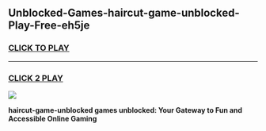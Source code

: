 
## Unblocked-Games-haircut-game-unblocked-Play-Free-eh5je
<h3>
<a href="https://premium76.site?title=haircut-game-unblocked&ref=23A">CLICK TO PLAY</a></h3>
<hr>

<h3>
<a href="https://premium76.site?title=haircut-game-unblocked&ref=23A">CLICK 2 PLAY</a>
  
</h3>

<a href="https://premium76.site?title=haircut-game-unblocked&ref=23A"><img src="https://clearcache.store/games.png"></a>


**haircut-game-unblocked games unblocked: Your Gateway to Fun and Accessible Online Gaming**
